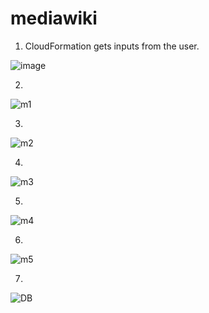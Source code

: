 # mediawiki
1. CloudFormation gets inputs from the user.

![image](https://user-images.githubusercontent.com/76770914/151433291-1dc65932-b6ea-4314-99ca-17d9697c0929.png)

2.

![m1](https://user-images.githubusercontent.com/76770914/151433593-4923a9d3-67bb-43d3-8be6-c19b3adf747c.JPG)

3.

![m2](https://user-images.githubusercontent.com/76770914/151433609-c95436c5-4504-401b-915e-d62d3d77acd7.JPG)

4.

![m3](https://user-images.githubusercontent.com/76770914/151433615-c1f57343-fb1e-4766-b622-aa8e61867280.JPG)

5.

![m4](https://user-images.githubusercontent.com/76770914/151433622-559287ea-c86d-4141-b4c6-b8f7e8d86202.JPG)

6.

![m5](https://user-images.githubusercontent.com/76770914/151433634-e8d1e4f0-b131-467c-a95c-b6fdc540949e.JPG)

7.

![DB](https://user-images.githubusercontent.com/76770914/151433641-2adfbad6-f3f3-4757-b6be-b13e47228081.JPG)
